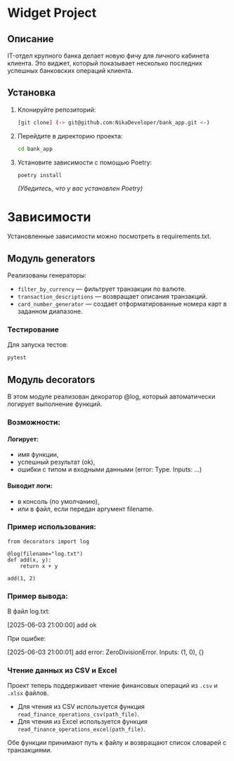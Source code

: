 # Widget Project

## Описание

IT-отдел крупного банка делает новую фичу для личного кабинета клиента. 
Это виджет, который показывает несколько последних успешных банковских операций клиента.
## Установка

1.  Клонируйте репозиторий:
    ```bash
    [git clone] (-> git@github.com:NikaDeveloper/bank_app.git <-)
    ```

2.  Перейдите в директорию проекта:
    ```bash
    cd bank_app
    ```

3.  Установите зависимости с помощью Poetry:
    ```bash
    poetry install
    ```
    *(Убедитесь, что у вас установлен Poetry)*


# Зависимости 

Установленные зависимости можно посмотреть в requirements.txt.

## Модуль generators

Реализованы генераторы:

- `filter_by_currency` — фильтрует транзакции по валюте.
- `transaction_descriptions` — возвращает описания транзакций.
- `card_number_generator` — создает отформатированные номера карт в заданном диапазоне.

### Тестирование

Для запуска тестов:

```bash
pytest 
```

## Модуль decorators

В этом модуле реализован декоратор @log, который автоматически логирует выполнение функций.

### Возможности:

#### Логирует: 
- имя функции,
- успешный результат (ok),
- ошибки с типом и входными данными (error: Type. Inputs: ...)

#### Выводит логи:
- в консоль (по умолчанию),
- или в файл, если передан аргумент filename.

### Пример использования:

```
from decorators import log

@log(filename="log.txt")
def add(x, y):
    return x + y

add(1, 2)
```
### Пример вывода:
В файл log.txt:

[2025-06-03 21:00:00] add ok

При ошибке:

[2025-06-03 21:00:01] add error: ZeroDivisionError. Inputs: (1, 0), {}


### Чтение данных из CSV и Excel

Проект теперь поддерживает чтение финансовых операций из `.csv` и `.xlsx` файлов.

-   Для чтения из CSV используется функция `read_finance_operations_csv(path_file)`.
-   Для чтения из Excel используется функция `read_finance_operations_excel(path_file)`.

Обе функции принимают путь к файлу и возвращают список словарей с транзакциями.
